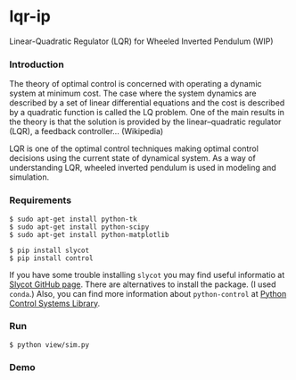 # lqr-ip
Linear-Quadratic Regulator (LQR) for Wheeled Inverted Pendulum (WIP)

### Introduction

The theory of optimal control is concerned with operating a dynamic system at minimum cost. The case where the system dynamics are described by a set of linear differential equations and the cost is described by a quadratic function is called the LQ problem. One of the main results in the theory is that the solution is provided by the linear–quadratic regulator (LQR), a feedback controller... (Wikipedia)

LQR is one of the optimal control techniques making optimal control decisions using the current state of dynamical system. As a way of understanding LQR, wheeled inverted pendulum is used in modeling and simulation.

### Requirements

```
$ sudo apt-get install python-tk
$ sudo apt-get install python-scipy
$ sudo apt-get install python-matplotlib

$ pip install slycot
$ pip install control
```
If you have some trouble installing `slycot` you may find useful informatio at [Slycot GitHub page](https://github.com/jgoppert/Slycot). There are alternatives to install the package. (I used `conda`.) Also, you can find more information about `python-control` at [Python Control Systems Library](http://python-control.readthedocs.io/en/latest/intro.html).

### Run

```
$ python view/sim.py
```

### Demo
